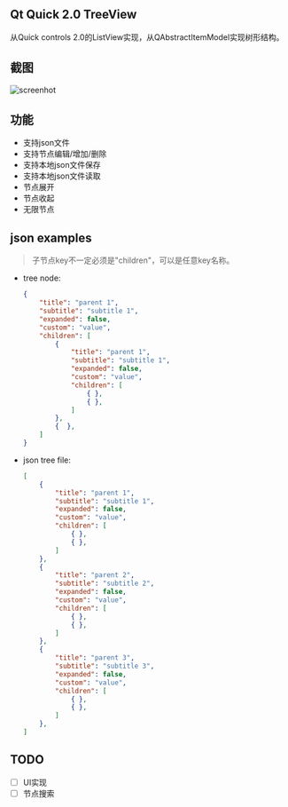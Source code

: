 ## Qt Quick 2.0 TreeView
从Quick controls 2.0的ListView实现，从QAbstractItemModel实现树形结构。

## 截图
 ![screenhot](https://github.com/yuriyoung/qml-examples/blob/master/assets/img/treeview.gif)
 
## 功能
- 支持json文件
- 支持节点编辑/增加/删除
- 支持本地json文件保存
- 支持本地json文件读取
- 节点展开
- 节点收起
- 无限节点

## json examples
> 子节点key不一定必须是"children"，可以是任意key名称。
- tree node:
	```json
	{
		"title": "parent 1",
		"subtitle": "subtitle 1",
		"expanded": false,
		"custom": "value",
		"children": [
			{
				"title": "parent 1",
				"subtitle": "subtitle 1",
				"expanded": false,
				"custom": "value",
				"children": [
					{ },
					{ },
				]
			},
			{  },
		]
	}
	```

- json tree file:
	```json
	[
		{
			"title": "parent 1",
			"subtitle": "subtitle 1",
			"expanded": false,
			"custom": "value",
			"children": [
				{ },
				{ },
			]
		},
		{
			"title": "parent 2",
			"subtitle": "subtitle 2",
			"expanded": false,
			"custom": "value",
			"children": [
				{ },
				{ },
			]
		},
		{
			"title": "parent 3",
			"subtitle": "subtitle 3",
			"expanded": false,
			"custom": "value",
			"children": [
				{ },
				{ },
			]
		},
	]
	```
## TODO
- [ ] UI实现
- [ ] 节点搜索